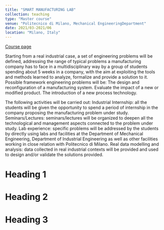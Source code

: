 ```yaml
---
title: "SMART MANUFACTURING LAB"
collection: teaching
type: "Master course"
venue: "Politecnico di Milano, Mechanical EngineeringDepartment"
date: 2021/03-2021/06
location: "Milano, Italy"
---
```

[Course page](https://www4.ceda.polimi.it/manifesti/manifesti/controller/ManifestoPublic.do?EVN_DETTAGLIO_RIGA_MANIFESTO=EVENTO&c_insegn=055014&aa=2020&k_cf=225&k_corso_la=479&ac_ins=0&k_indir=AM&lang=EN&tipoCorso=ALL_TIPO_CORSO&semestre=3&idItemOfferta=153031&idRiga=262970&codDescr=055014)

Starting from a real industrial case, a set of engineering problems will be defined, addressing the range of typical problems a manufacturing company has to face in a multidisciplinary way by a group of students spending about 5 weeks in a company, with the aim at exploiting the tools and methods learned to analyze, formalize and provide a solution to it.
Possible framework engineering problems will be:
The design and reconfiguration of a manufacturing system.
Evaluate the impact of a new or modified product.
The introduction of a new process technology.
 

The following activities will be carried out: 
Industrial Internship: all the students will be given the opportunity to spend a period of internship in the company proposing the manufacturing problem under study. 
Seminars/Lectures: seminars/lectures will be organized to deepen all the technological and management aspects connected to the problem under study.
Lab experience: specific problems will be addressed by the students by directly using labs and facilities at the Department of Mechanical Engineering, Department of Industrial Engineering as well as other facilities working in close relation with Politecnico di Milano.
Real data modelling and analysis: data collected in real industrial contexts will be provided and used to design and/or validate the solutions provided.


Heading 1
======

Heading 2
======

Heading 3
======

